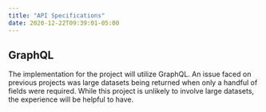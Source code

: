 ```yaml
---
title: "API Specifications"
date: 2020-12-22T09:39:01-05:00
---
```


## GraphQL

The implementation for the project will utilize GraphQL. An issue faced on previous projects was large datasets being returned when only a handful of fields were required. While this project is unlikely to involve large datasets, the experience will be helpful to have.


